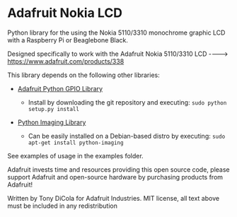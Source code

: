 Adafruit Nokia LCD
==================

Python library for the using the Nokia 5110/3310 monochrome graphic LCD with a Raspberry Pi or Beaglebone Black.

Designed specifically to work with the Adafruit Nokia 5110/3310 LCD ----> https://www.adafruit.com/products/338

This library depends on the following other libraries:

* [Adafruit Python GPIO Library](https://github.com/adafruit/Adafruit_Python_GPIO)

    * Install by downloading the git repository and executing: `sudo python setup.py install`

* [Python Imaging Library](https://pypi.python.org/pypi/PIL)

    * Can be easily installed on a Debian-based distro by executing: `sudo apt-get install python-imaging`

See examples of usage in the examples folder.

Adafruit invests time and resources providing this open source code, please support Adafruit and open-source hardware by purchasing products from Adafruit!

Written by Tony DiCola for Adafruit Industries.
MIT license, all text above must be included in any redistribution
